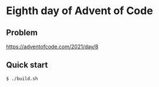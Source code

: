 # Eighth day of Advent of Code

## Problem
<https://adventofcode.com/2021/day/8>

## Quick start
```console
$ ./build.sh
